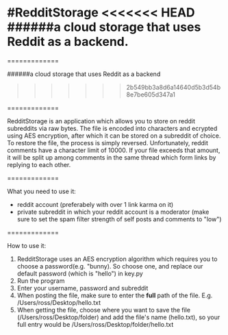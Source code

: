 #RedditStorage
<<<<<<< HEAD
######a cloud storage that uses Reddit as a backend. 
=======
=============

######a cloud storage that uses Reddit as a backend
>>>>>>> 2b549bb3a8d6a14640d5b3d54b8e7be605d347a1

=============

RedditStorage is an application which allows you to store on reddit subreddits via raw bytes. The file is encoded into characters and ecrypted using AES encryption, after which it can be stored on a subreddit of choice. To restore the file, the process is simply reversed. Unfortunately, reddit comments have a character limit of 10000. If your file exceeds that amount, it will be split up among comments in the same thread which form links by replying to each other. 

=============

What you need to use it:
* reddit account (preferabely with over 1 link karma on it)
* private subreddit in which your reddit account is a moderator (make sure to set the spam filter strength of self posts and comments to "low")

=============

How to use it:

1. RedditStorage uses an AES encryption algorithm which requires you to choose a password(e.g. "bunny). So choose one, and replace our default password (which is "hello") in key.py
2. Run the program
3. Enter your username, password and subreddit
4. When posting the file, make sure to enter the **full** path of the file. E.g. /Users/ross/Desktop/hello.txt
5. When getting the file, choose where you want to save the file (/Users/ross/Desktop/folder) and add the file's name (hello.txt), so your full entry would be /Users/ross/Desktop/folder/hello.txt

